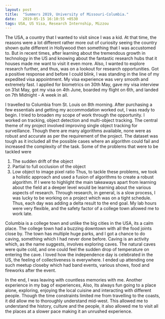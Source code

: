 ```yaml
---
layout: post
title:  "Summers 2019, University of Missouri-Columbia."
date:   2019-05-15 16:10:55 +0530
tags: USA, US Visa, Research Internship, Mizzou 
---
```


The USA, a country that I wanted to visit since I was a kid. At that time, the reasons were a lot different rather more out of curiosity seeing the country shown quite different in Hollywood then something that I was accustomed to. But in recent times, after learning about the tremendous growth in technology in the US and knowing about the fantastic research hubs that it houses made me want to visit it even more. Also, I wanted to explore research further, and thus, was on a lookout for research opportunities. Got a positive response and before I could blink, I was standing in the line of my expedited visa appointment. My visa experience was very smooth and extremely fast. I applied for biometrics on 30th May, gave my visa interview on 31st May, got my visa on 4th June, boarded my flight on 6th, and landed on 7th Midnight - A week in all. 

I travelled to Columbia from St. Louis on 8th morning. After purchasing a few essentials and getting my accommodation worked out, I was ready to begin. I tried to broaden my scope of work through the opportunity. I worked on tracking, object detection and multi-object tracking. The central theme of my project involved improving single object tracking for surveillance. Though there are many algorithms available, none were as robust and accurate as per the requirement of the project. The dataset was tough as it included all the possible cases where an algorithm could fail and increased the complexity of the task. Some of the problems that were to be tackled were 
1. The sudden drift of the object
2. Partial to full occlusion of the object 
3. Low object to image pixel ratio 
Thus, to tackle these problems, we took a holistic approach and used a fusion of algorithms to create a robust algorithm. If I were to highlight the main takeaways apart from learning about the field at a deeper level would be learning about the various aspects of research. Through research, in general, is a slow process, I was lucky to be working on a project which was on a tight schedule. Thus, each day was adding a delta result to the end goal. My lab hours were very flexible, and the safety factor of a college town allowed me to work late.  

Columbia is a college town and unlike the big cities in the USA, its a calm place. The college town had a buzzing downtown with all the food joints close by. The town has multiple huge parks, and I got a chance to do caving, something which I had never done before. Caving is an activity which, as the name suggests, involves exploring caves. The natural caves were quite cold, and one could feel the sudden drop of temperature on entering the cave. I loved how the independence day is celebrated in the US, the feeling of collectiveness is everywhere. I ended up attending one such meetup closeby which had band events, various shows, food and fireworks after the event. 

In the end, I was leaving with countless memories with me. Another experience in my bag of experiences, Also, Its always fun going to a place alone, exploring, enjoying the local cuisine and interacting with different people. Though the time constraints limited me from travelling to the coasts, it did allow me to thoroughly understand mid-west. This allowed me to understand the history, culture and the people, it also allowed me to visit all the places at a slower pace making it an unrushed experience. 

